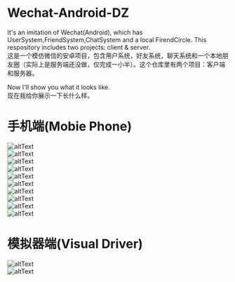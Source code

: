 # Wechat-Android-DZ
It's an imitation of Wechat(Android), which has UserSystem,FriendSystem,ChatSystem and a local FirendCircle. This respository includes two projects: client &amp; server.<br>
这是一个模仿微信的安卓项目，包含用户系统，好友系统，聊天系统和一个本地朋友圈（实际上是服务端还没做，仅完成一小半）。这个仓库里有两个项目：客户端和服务器。<br>

Now I'll show you what it looks like.<br>
现在我给你展示一下长什么样。<br>

# 手机端(Mobie Phone)
![altText](./static/1.jpg)<br>
![altText](./static/2.jpg)<br>
![altText](./static/3.jpg)<br>
![altText](./static/4.jpg)<br>
![altText](./static/5.jpg)<br>
![altText](./static/6.jpg)<br>
![altText](./static/7.jpg)<br>
![altText](./static/8.jpg)<br>
![altText](./static/9.jpg)<br>
![altText](./static/10.jpg)<br>

# 模拟器端(Visual Driver)
![altText](./static/1.png)<br>
![altText](./static/2.png)<br>